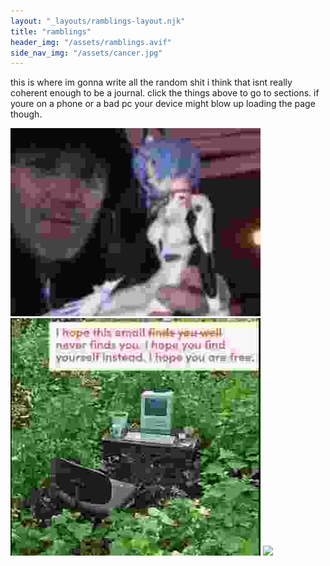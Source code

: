 ```yaml
---
layout: "_layouts/ramblings-layout.njk"
title: "ramblings"
header_img: "/assets/ramblings.avif"
side_nav_img: "/assets/cancer.jpg"
---
```


<style>
    .home-button {
        background-color: blue;
    }
</style>

this is where im gonna write all the random shit i think that isnt really coherent enough to be a journal. click the things above to go to sections. if youre on a phone or a bad pc your device might blow up loading the page though.

![](/assets/fredrei.jpg)
![](/assets/GSycK4fW8AAgtal.jpg)
![](/assets/GLxjAMnXUAA_6_F.avif)